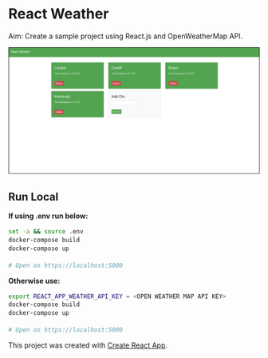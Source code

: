# React Weather

Aim: Create a sample project using React.js and OpenWeatherMap API.

[![](./docs/MainPage.png)](#)

## Run Local

**If using .env run below:**

```bash
set -a && source .env
docker-compose build
docker-compose up

# Open on https://localhost:5000
```

**Otherwise use:**

```bash
export REACT_APP_WEATHER_API_KEY = <OPEN WEATHER MAP API KEY>
docker-compose build
docker-compose up

# Open on https://localhost:5000
```

This project was created with [Create React App](https://github.com/facebook/create-react-app).
